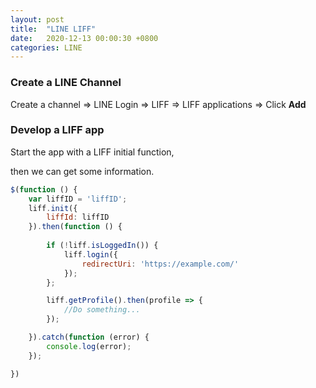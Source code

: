 ```yaml
---
layout: post
title:  "LINE LIFF"
date:   2020-12-13 00:00:30 +0800
categories: LINE
---
```


### Create a LINE Channel

Create a channel &rArr; LINE Login => LIFF => LIFF applications => Click **Add**



### Develop a LIFF app

Start the app with a LIFF initial function,

then we can get some information.

```javascript
$(function () {
    var liffID = 'liffID';
    liff.init({
        liffId: liffID
    }).then(function () {
        
        if (!liff.isLoggedIn()) {
            liff.login({
                redirectUri: 'https://example.com/'
            });
        };        

        liff.getProfile().then(profile => {
            //Do something...
        });

    }).catch(function (error) {
        console.log(error);
    });                

})
```
